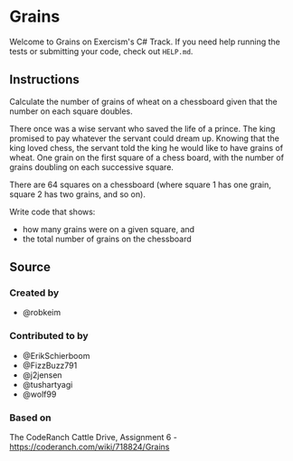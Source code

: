 # Grains

Welcome to Grains on Exercism's C# Track.
If you need help running the tests or submitting your code, check out `HELP.md`.

## Instructions

Calculate the number of grains of wheat on a chessboard given that the number on each square doubles.

There once was a wise servant who saved the life of a prince.
The king promised to pay whatever the servant could dream up.
Knowing that the king loved chess, the servant told the king he would like to have grains of wheat.
One grain on the first square of a chess board, with the number of grains doubling on each successive square.

There are 64 squares on a chessboard (where square 1 has one grain, square 2 has two grains, and so on).

Write code that shows:

- how many grains were on a given square, and
- the total number of grains on the chessboard

## Source

### Created by

- @robkeim

### Contributed to by

- @ErikSchierboom
- @FizzBuzz791
- @j2jensen
- @tushartyagi
- @wolf99

### Based on

The CodeRanch Cattle Drive, Assignment 6 - https://coderanch.com/wiki/718824/Grains